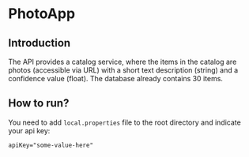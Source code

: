 # PhotoApp

## Introduction

The API provides a catalog service, where the items in the catalog are photos
(accessible via URL) with a short text description (string) and a confidence value
(float). The database already contains 30 items.

## How to run?

You need to add `local.properties` file to the root directory and indicate your api key:

```
apiKey="some-value-here"
```
